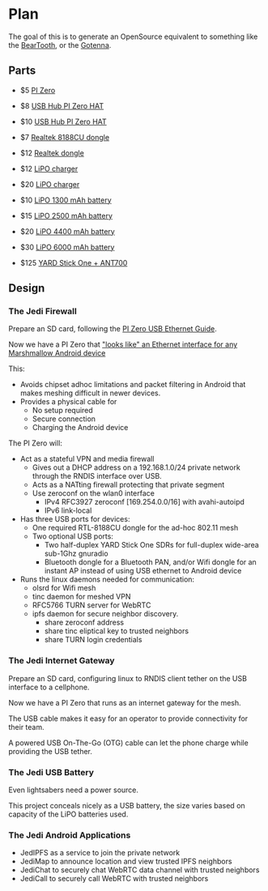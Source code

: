 # Plan

The goal of this is to generate an OpenSource equivalent to something like the [BearTooth](http://beartooth.com), or the [Gotenna](http://www.gotenna.com/).

## Parts

* $5 [PI Zero](https://www.adafruit.com/products/2885)

* $8 [USB Hub PI Zero HAT](http://www.uugear.com/product/zero4u/)
* $10 [USB Hub PI Zero HAT](http://makerspot.com/stackable-usb-hub-for-raspberry-pi-zero/)

* $7 [Realtek 8188CU dongle](http://makerspot.com/raspberry-pi-usb-wifi-dongle/)
* $12 [Realtek dongle](https://www.adafruit.com/products/814)

* $12 [LiPO charger](https://www.adafruit.com/products/259)
* $20 [LiPO charger](https://www.adafruit.com/products/2465)

* $10 [LiPO 1300 mAh battery](https://www.adafruit.com/products/258)
* $15 [LiPO 2500 mAh battery](https://www.adafruit.com/products/328)
* $20 [LiPO 4400 mAh battery](https://www.adafruit.com/products/354)
* $30 [LiPO 6000 mAh battery](https://www.adafruit.com/products/353)

* $125 [YARD Stick One + ANT700](http://hackerwarehouse.com/product/yard-stick-one-and-antenna/)

## Design

### The Jedi Firewall

Prepare an SD card, following the [PI Zero USB Ethernet Guide](https://learn.adafruit.com/turning-your-raspberry-pi-zero-into-a-usb-gadget/ethernet-gadget).

Now we have a PI Zero that ["looks like" an Ethernet interface for any Marshmallow Android device](http://www.davebennett.tech/connect-android-to-ethernet/)

This:

* Avoids chipset adhoc limitations and packet filtering in Android that makes meshing difficult in newer devices.
* Provides a physical cable for
  * No setup required
  * Secure connection
  * Charging the Android device

The PI Zero will:

* Act as a stateful VPN and media firewall
  * Gives out a DHCP address on a 192.168.1.0/24 private network through the RNDIS interface over USB.
  * Acts as a NATting firewall protecting that private segment
  * Use zeroconf on the wlan0 interface
    * IPv4 RFC3927 zeroconf [169.254.0.0/16] with avahi-autoipd
    * IPv6 link-local
* Has three USB ports for devices:
  * One required RTL-8188CU dongle for the ad-hoc 802.11 mesh
  * Two optional USB ports:
    * Two half-duplex YARD Stick One SDRs for full-duplex wide-area sub-1Ghz gnuradio
    * Bluetooth dongle for a Bluetooth PAN, and/or Wifi dongle for an instant AP instead of using USB ethernet to Android device
* Runs the linux daemons needed for communication:
  * olsrd for Wifi mesh
  * tinc daemon for meshed VPN
  * RFC5766 TURN server for WebRTC
  * ipfs daemon for secure neighbor discovery.
    * share zeroconf address
    * share tinc eliptical key to trusted neighbors
    * share TURN login credentials

### The Jedi Internet Gateway

Prepare an SD card, configuring linux to RNDIS client tether on the USB interface to a cellphone.

Now we have a PI Zero that runs as an internet gateway for the mesh.

The USB cable makes it easy for an operator to provide connectivity for their team.

A powered USB On-The-Go (OTG) cable can let the phone charge while providing the USB tether.

### The Jedi USB Battery

Even lightsabers need a power source.

This project conceals nicely as a USB battery, the size varies based on capacity of the LiPO batteries used.

### The Jedi Android Applications

* JedIPFS as a service to join the private network
* JediMap to announce location and view trusted IPFS neighbors
* JediChat to securely chat WebRTC data channel with trusted neighbors
* JediCall to securely call WebRTC with trusted neighbors

